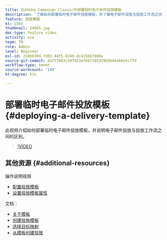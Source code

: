 ```yaml
---
title: 在Adobe Campaign Classic中部署临时电子邮件投放模板
description: '了解如何部署临时电子邮件投放模板，并了解电子邮件投放与投放工作流之间的区别。 '
feature: 投放模板
kt: 1565
thumbnail: 24065.jpg
doc-type: feature video
activity: use
team: TM
role: Admin
level: Beginner
exl-id: 2e4bb39d-fd03-44f5-8249-dc415b87808a
source-git-commit: da757603c597453ef6b7195329b5b44ab6e5c77d
workflow-type: tm+mt
source-wordcount: '144'
ht-degree: 61%

---
```


# 部署临时电子邮件投放模板 {#deploying-a-delivery-template}

此视频介绍如何部署临时电子邮件投放模板，并说明电子邮件投放与投放工作流之间的区别。

>[!VIDEO](https://video.tv.adobe.com/v/24065?quality=12)

## 其他资源 {#additional-resources}

操作说明视频
* [配置投放模板](/help/sending-messages/using-delivery-templates/configuring-a-delivery-template.md)
* [设置投放模板属性](/help/sending-messages/using-delivery-templates/setting-delivery-template-properties.md)

文档：

* [关于模板](https://experienceleague.adobe.com/docs/campaign-classic/using/sending-messages/using-delivery-templates/about-templates.html?lang=zh-Hans)
* [创建投放模板](https://experienceleague.adobe.com/docs/campaign-classic/using/sending-messages/using-delivery-templates/creating-a-delivery-template.html?lang=zh-Hans)
* [选择目标映射](https://experienceleague.adobe.com/docs/campaign-classic/using/sending-messages/using-delivery-templates/selecting-a-target-mapping.html?lang=zh-Hans)
* [从模板创建投放](https://experienceleague.adobe.com/docs/campaign-classic/using/sending-messages/using-delivery-templates/creating-a-delivery-from-a-template.html?lang=zh-Hans)
